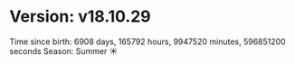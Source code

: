 # Version: v18.10.29
Time since birth: 6908 days, 165792 hours, 9947520 minutes, 596851200 seconds
Season: Summer ☀️

